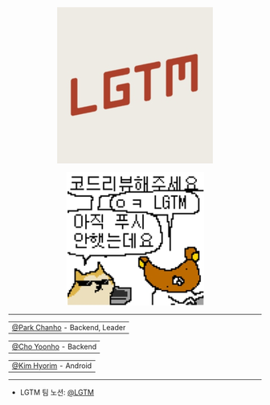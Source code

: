 <p align="center">
            <img src="/art/logo/github-title.jpg" />
</p>
<p align="center">
             <img src="/art/logo/LGTM.jpg" />   
</p>

---

<table align="center">
	<tr align="center">
		<td><a href="https://github.com/great-park">@Park Chanho</a> - Backend, Leader</td>
	</tr>
</table>

<table align="center">
	<tr align="center">
		<td><a href="https://github.com/ray-yhc">@Cho Yoonho</a> - Backend</td>
	</tr>	
</table>
<table align="center">
	<tr align="center">
		<td><a href="https://github.com/KxxHyoRim">@Kim Hyorim</a> - Android</td>
	</tr>	
</table>

</table>

---

- LGTM 팀 노션: [@LGTM](https://www.notion.so/team-hkcc/Hello-Kitty-Coding-Club-52c64bc1236d4288a15e3ebf7ab9db9f?pvs=4)
